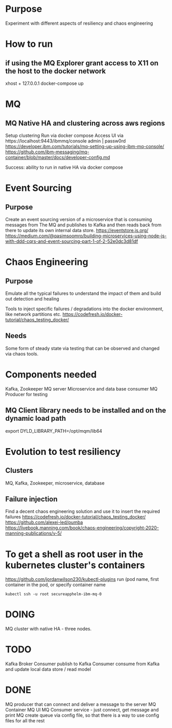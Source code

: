 # Purpose
Experiment with different aspects of resiliency and chaos engineering

# How to run
## if using the MQ Explorer grant access to X11 on the host to the docker network
xhost + 127.0.0.1
docker-compose up

# MQ
## MQ Native HA and clustering across aws regions
Setup clustering
Run via docker compose
Access UI via https://localhost:9443/ibmmq/console admin | passw0rd
https://developer.ibm.com/tutorials/mq-setting-up-using-ibm-mq-console/
https://github.com/ibm-messaging/mq-container/blob/master/docs/developer-config.md

Success: ability to run in native HA via docker compose
# Event Sourcing
## Purpose
Create an event sourcing version of a microservice that is consuming messages from
The MQ and publishes to Kafka and then reads back from there to update its own internal data store.
https://eventstore.js.org/
https://medium.com/@qasimsoomro/building-microservices-using-node-js-with-ddd-cqrs-and-event-sourcing-part-1-of-2-52e0dc3d81df

# Chaos Engineering
## Purpose
Emulate all the typical failures to understand the impact of them and build out detection and healing

Tools to inject specific failures / degradations into the docker environment, like network partitions etc.
https://codefresh.io/docker-tutorial/chaos_testing_docker/

## Needs
Some form of steady state via testing that can be observed and changed via chaos tools.

# Components needed
Kafka, Zookeeper
MQ server
Microservice and data base consumer
MQ Producer for testing

## MQ Client library needs to be installed and on the dynamic load path
export DYLD_LIBRARY_PATH=/opt/mqm/lib64


# Evolution to test resiliency
## Clusters
MQ, Kafka, Zookeeper, microservice, database

## Failure injection
Find a decent chaos engineering solution and use it to insert the required failures
https://codefresh.io/docker-tutorial/chaos_testing_docker/
https://github.com/alexei-led/pumba
https://livebook.manning.com/book/chaos-engineering/copyright-2020-manning-publications/v-5/

# To get a shell as root user in the kubernetes cluster's containers
https://github.com/jordanwilson230/kubectl-plugins
run (pod name, first container in the pod, or specify container name
```
kubectl ssh -u root secureapphelm-ibm-mq-0
```


# DOING
MQ cluster with native HA - three nodes.


# TODO
Kafka Broker
Consumer publish to Kafka
Consumer consume from Kafka and update local data store / read model

# DONE
MQ producer that can connect and deliver a message to the server
MQ Container
MQ UI
MQ Consumer service - just connect, get message and print
MQ create queue via config file, so that there is a way to use config files for all the rest
